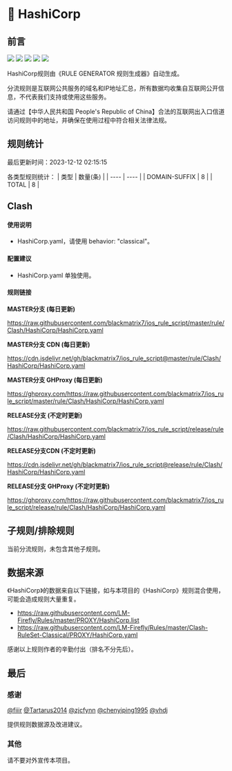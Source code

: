 # 🧸 HashiCorp

## 前言

![](https://shields.io/badge/-移除重复规则-ff69b4) ![](https://shields.io/badge/-DOMAIN与DOMAIN--SUFFIX合并-green) ![](https://shields.io/badge/-DOMAIN--SUFFIX间合并-critical) ![](https://shields.io/badge/-DOMAIN--SUFFIX与DOMAIN--KEYWORD合并-blue) ![](https://shields.io/badge/-IP--CIDR(6)合并-blueviolet) 

HashiCorp规则由《RULE GENERATOR 规则生成器》自动生成。

分流规则是互联网公共服务的域名和IP地址汇总，所有数据均收集自互联网公开信息，不代表我们支持或使用这些服务。

请通过【中华人民共和国 People's Republic of China】合法的互联网出入口信道访问规则中的地址，并确保在使用过程中符合相关法律法规。

## 规则统计

最后更新时间：2023-12-12 02:15:15

各类型规则统计：
| 类型 | 数量(条)  | 
| ---- | ----  |
| DOMAIN-SUFFIX | 8  | 
| TOTAL | 8  | 


## Clash 

#### 使用说明
- HashiCorp.yaml，请使用 behavior: "classical"。

#### 配置建议
- HashiCorp.yaml 单独使用。

#### 规则链接
**MASTER分支 (每日更新)**

https://raw.githubusercontent.com/blackmatrix7/ios_rule_script/master/rule/Clash/HashiCorp/HashiCorp.yaml

**MASTER分支 CDN (每日更新)**

https://cdn.jsdelivr.net/gh/blackmatrix7/ios_rule_script@master/rule/Clash/HashiCorp/HashiCorp.yaml

**MASTER分支 GHProxy (每日更新)**

https://ghproxy.com/https://raw.githubusercontent.com/blackmatrix7/ios_rule_script/master/rule/Clash/HashiCorp/HashiCorp.yaml

**RELEASE分支 (不定时更新)**

https://raw.githubusercontent.com/blackmatrix7/ios_rule_script/release/rule/Clash/HashiCorp/HashiCorp.yaml

**RELEASE分支CDN (不定时更新)**

https://cdn.jsdelivr.net/gh/blackmatrix7/ios_rule_script@release/rule/Clash/HashiCorp/HashiCorp.yaml

**RELEASE分支 GHProxy (不定时更新)**

https://ghproxy.com/https://raw.githubusercontent.com/blackmatrix7/ios_rule_script/release/rule/Clash/HashiCorp/HashiCorp.yaml

## 子规则/排除规则


当前分流规则，未包含其他子规则。

## 数据来源

《HashiCorp》的数据来自以下链接，如与本项目的《HashiCorp》规则混合使用，可能会造成规则大量重复。

- https://raw.githubusercontent.com/LM-Firefly/Rules/master/PROXY/HashiCorp.list
- https://raw.githubusercontent.com/LM-Firefly/Rules/master/Clash-RuleSet-Classical/PROXY/HashiCorp.yaml


感谢以上规则作者的辛勤付出（排名不分先后）。

## 最后

### 感谢

[@fiiir](https://github.com/fiiir) [@Tartarus2014](https://github.com/Tartarus2014) [@zjcfynn](https://github.com/zjcfynn) [@chenyiping1995](https://github.com/chenyiping1995) [@vhdj](https://github.com/vhdj)

提供规则数据源及改进建议。

### 其他

请不要对外宣传本项目。